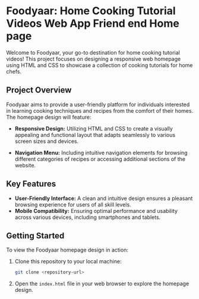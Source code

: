 
# Foodyaar: Home Cooking Tutorial Videos Web App Friend end Home page

Welcome to Foodyaar, your go-to destination for home cooking tutorial videos! This project focuses on designing a responsive web homepage using HTML and CSS to showcase a collection of cooking tutorials for home chefs.

## Project Overview

Foodyaar aims to provide a user-friendly platform for individuals interested in learning cooking techniques and recipes from the comfort of their homes. The homepage design will feature:

- **Responsive Design:** Utilizing HTML and CSS to create a visually appealing and functional layout that adapts seamlessly to various screen sizes and devices.

- **Navigation Menu:** Including intuitive navigation elements for browsing different categories of recipes or accessing additional sections of the website.


## Key Features

- **User-Friendly Interface:** A clean and intuitive design ensures a pleasant browsing experience for users of all skill levels.
- **Mobile Compatibility:** Ensuring optimal performance and usability across various devices, including smartphones and tablets.


## Getting Started

To view the Foodyaar homepage design in action:

1. Clone this repository to your local machine:

   ```bash
   git clone <repository-url>
   ```

2. Open the `index.html` file in your web browser to explore the homepage design.
